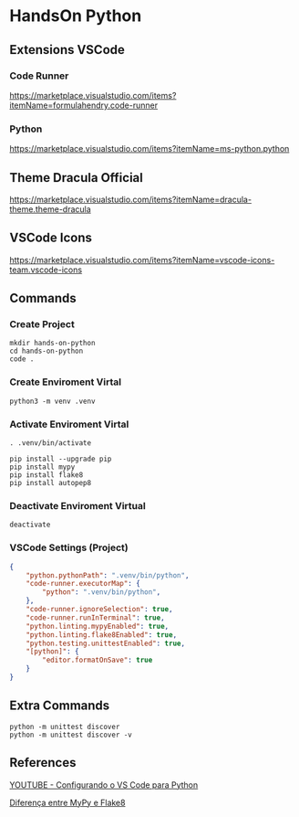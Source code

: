 # HandsOn Python


## Extensions VSCode

### Code Runner

https://marketplace.visualstudio.com/items?itemName=formulahendry.code-runner

### Python

https://marketplace.visualstudio.com/items?itemName=ms-python.python


## Theme Dracula Official

https://marketplace.visualstudio.com/items?itemName=dracula-theme.theme-dracula


## VSCode Icons

https://marketplace.visualstudio.com/items?itemName=vscode-icons-team.vscode-icons

## Commands

### Create Project

```shell
mkdir hands-on-python
cd hands-on-python
code .
```

### Create Enviroment Virtal

```shell
python3 -m venv .venv
```

### Activate Enviroment Virtal

```shell
. .venv/bin/activate
```


```
pip install --upgrade pip
pip install mypy
pip install flake8
pip install autopep8
```


### Deactivate Enviroment Virtual

```shell
deactivate
```
### VSCode Settings (Project)

```json
{
    "python.pythonPath": ".venv/bin/python",
    "code-runner.executorMap": {
        "python": ".venv/bin/python",
    },
    "code-runner.ignoreSelection": true,
    "code-runner.runInTerminal": true,
    "python.linting.mypyEnabled": true,
    "python.linting.flake8Enabled": true,
    "python.testing.unittestEnabled": true,
    "[python]": {
        "editor.formatOnSave": true
    }
}
```

## Extra Commands

```shell
python -m unittest discover 
python -m unittest discover -v
```

## References

[YOUTUBE - Configurando o VS Code para Python](https://www.youtube.com/watch?v=ZQ60SJDACuc)

[Diferença entre MyPy e Flake8](https://cursos.alura.com.br/forum/topico-diferenca-entre-mypy-e-flake8-116368)